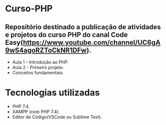 # Curso-PHP

## Repositório destinado a publicação de atividades e projetos do curso PHP do canal Code Easy(https://www.youtube.com/channel/UC6gA9wS4agoRZToCkNR1DFw).

- Aula 1 – Introdução ao PHP.
- Aula 2 - Primeiro projeto.
- Conceitos fundamentais.


# Tecnologias utilizadas
- PHP 7.4.
- XAMPP (com PHP 7.4).
- Editor de Código(VSCode ou Sublime Text).
